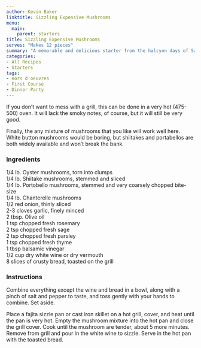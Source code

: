 ```yaml
---
author: Kevin Baker
linktitle: Sizzling Expensive Mushrooms
menu:
  main:
    parent: starters
title: Sizzling Expensive Mushrooms
serves: "Makes 12 pieces"
summary: "A memorable and delicious starter from the halcyon days of San Antonio’s Restaurant Biga. Yes, it said “expensive mushrooms” on the menu - as I suppose they were in the mid-90s! "
categories:
- All Recipes
- Starters
tags: 
- Hors d'oeuvres 
- First Course
- Dinner Party
---
```

If you don’t want to mess with a grill, this can be done in a very hot (475-500) oven. It will lack the smoky notes, of course, but it will still be very good.

Finally, the any mixture of mushrooms that you like will work well here. White button mushrooms would be boring, but shiitakes and portabellos are both widely available and won’t break the bank.

### Ingredients

<div class="ingredient-list">

1/4 lb. Oyster mushrooms, torn into clumps  
1/4 lb. Shiitake mushrooms, stemmed and sliced  
1/4 lb. Portobello mushrooms, stemmed and very coarsely chopped bite-size  
1/4 lb. Chanterelle mushrooms  
1/2 red onion, thinly sliced  
2-3 cloves garlic, finely minced  
2 tbsp. Olive oil  
1 tsp chopped fresh rosemary  
2 tsp chopped fresh sage  
2 tsp chopped fresh parsley  
1 tsp chopped fresh thyme  
1 tbsp balsamic vinegar  
1/2 cup dry white wine or dry vermouth  
8 slices of crusty bread, toasted on the grill     

</div>

### Instructions
Combine everything except the wine and bread in a bowl, along with a pinch of salt and pepper to taste, and toss gently with your hands to combine. Set aside. 

Place a fajita sizzle pan or cast iron skillet on a hot grill, cover, and heat until the pan is very hot.  Empty the mushroom mixture into the hot pan and close the grill cover. Cook until the mushroom are tender, about 5 more minutes. Remove from grill and pour in the white wine to sizzle.  Serve in the hot pan with the toasted bread.